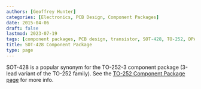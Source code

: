```yaml
---
authors: [Geoffrey Hunter]
categories: [Electronics, PCB Design, Component Packages]
date: 2015-04-06
draft: false
lastmod: 2023-07-19
tags: [component packages, PCB design, transistor, SOT-428, TO-252, DPACK]
title: SOT-428 Component Package
type: page
---
```


SOT-428 is a popular synonym for the TO-252-3 component package (3-lead variant of the TO-252 family). See the [TO-252 Component Package page](/pcb-design/component-packages/to-252-component-package/) for more info.
